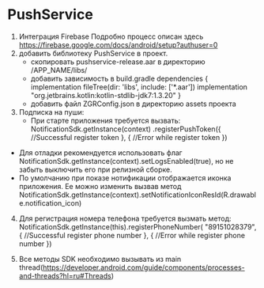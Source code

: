 # PushService
1. Интеграция Firebase
	Подробно процесс описан здесь https://firebase.google.com/docs/android/setup?authuser=0
2. добавить библиотеку PushService в проект.
	- скопировать pushservice-release.aar в директорию /APP_NAME/libs/
	- добавить зависимость в build.gradle
		dependencies {
	    	implementation fileTree(dir: 'libs', include: ['*.aar'])
	    	implementation "org.jetbrains.kotlin:kotlin-stdlib-jdk7:1.3.20"
		}
	- добавить файл ZGRConfig.json в директорию assets проекта
3. Подписка на пуши:
    - При старте приложения требуется вызвать:
    	      NotificationSdk.getInstance(context)
                .registerPushToken({
                    //Successful register token
                }, {
                    //Error while register token
                })
  - Для отладки рекомендуется использовать флаг NotificationSdk.getInstance(context).setLogsEnabled(true), но не забыть выключить его при релизной сборке.
  - По умолчанию при показе нотификации отображается иконка приложения. Ее можно изменить вызвав метод
            NotificationSdk.getInstance(context).setNotificationIconResId(R.drawable.notification_icon)

4. Для регистрация номера телефона требуется вызмать метод:
	NotificationSdk.getInstance(this).registerPhoneNumber(
                "89151028379", {
                //Successful register phone number
            }, {
                //Error while register phone number
            })

5. Все методы SDK необходимо вызывать из main thread(https://developer.android.com/guide/components/processes-and-threads?hl=ru#Threads)
